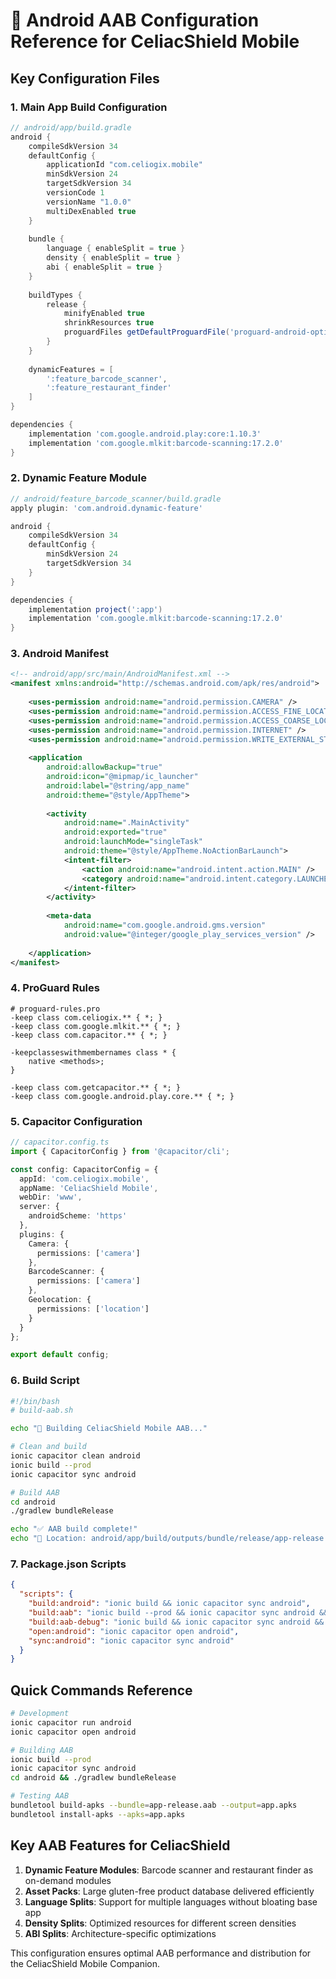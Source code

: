 # 📱 Android AAB Configuration Reference for CeliacShield Mobile

## Key Configuration Files

### 1. Main App Build Configuration
```gradle
// android/app/build.gradle
android {
    compileSdkVersion 34
    defaultConfig {
        applicationId "com.celiogix.mobile"
        minSdkVersion 24
        targetSdkVersion 34
        versionCode 1
        versionName "1.0.0"
        multiDexEnabled true
    }
    
    bundle {
        language { enableSplit = true }
        density { enableSplit = true }
        abi { enableSplit = true }
    }
    
    buildTypes {
        release {
            minifyEnabled true
            shrinkResources true
            proguardFiles getDefaultProguardFile('proguard-android-optimize.txt'), 'proguard-rules.pro'
        }
    }
    
    dynamicFeatures = [
        ':feature_barcode_scanner',
        ':feature_restaurant_finder'
    ]
}

dependencies {
    implementation 'com.google.android.play:core:1.10.3'
    implementation 'com.google.mlkit:barcode-scanning:17.2.0'
}
```

### 2. Dynamic Feature Module
```gradle
// android/feature_barcode_scanner/build.gradle
apply plugin: 'com.android.dynamic-feature'

android {
    compileSdkVersion 34
    defaultConfig {
        minSdkVersion 24
        targetSdkVersion 34
    }
}

dependencies {
    implementation project(':app')
    implementation 'com.google.mlkit:barcode-scanning:17.2.0'
}
```

### 3. Android Manifest
```xml
<!-- android/app/src/main/AndroidManifest.xml -->
<manifest xmlns:android="http://schemas.android.com/apk/res/android">
    
    <uses-permission android:name="android.permission.CAMERA" />
    <uses-permission android:name="android.permission.ACCESS_FINE_LOCATION" />
    <uses-permission android:name="android.permission.ACCESS_COARSE_LOCATION" />
    <uses-permission android:name="android.permission.INTERNET" />
    <uses-permission android:name="android.permission.WRITE_EXTERNAL_STORAGE" />
    
    <application
        android:allowBackup="true"
        android:icon="@mipmap/ic_launcher"
        android:label="@string/app_name"
        android:theme="@style/AppTheme">
        
        <activity
            android:name=".MainActivity"
            android:exported="true"
            android:launchMode="singleTask"
            android:theme="@style/AppTheme.NoActionBarLaunch">
            <intent-filter>
                <action android:name="android.intent.action.MAIN" />
                <category android:name="android.intent.category.LAUNCHER" />
            </intent-filter>
        </activity>
        
        <meta-data
            android:name="com.google.android.gms.version"
            android:value="@integer/google_play_services_version" />
            
    </application>
</manifest>
```

### 4. ProGuard Rules
```proguard
# proguard-rules.pro
-keep class com.celiogix.** { *; }
-keep class com.google.mlkit.** { *; }
-keep class com.capacitor.** { *; }

-keepclasseswithmembernames class * {
    native <methods>;
}

-keep class com.getcapacitor.** { *; }
-keep class com.google.android.play.core.** { *; }
```

### 5. Capacitor Configuration
```typescript
// capacitor.config.ts
import { CapacitorConfig } from '@capacitor/cli';

const config: CapacitorConfig = {
  appId: 'com.celiogix.mobile',
  appName: 'CeliacShield Mobile',
  webDir: 'www',
  server: {
    androidScheme: 'https'
  },
  plugins: {
    Camera: {
      permissions: ['camera']
    },
    BarcodeScanner: {
      permissions: ['camera']
    },
    Geolocation: {
      permissions: ['location']
    }
  }
};

export default config;
```

### 6. Build Script
```bash
#!/bin/bash
# build-aab.sh

echo "🚀 Building CeliacShield Mobile AAB..."

# Clean and build
ionic capacitor clean android
ionic build --prod
ionic capacitor sync android

# Build AAB
cd android
./gradlew bundleRelease

echo "✅ AAB build complete!"
echo "📱 Location: android/app/build/outputs/bundle/release/app-release.aab"
```

### 7. Package.json Scripts
```json
{
  "scripts": {
    "build:android": "ionic build && ionic capacitor sync android",
    "build:aab": "ionic build --prod && ionic capacitor sync android && cd android && ./gradlew bundleRelease",
    "build:aab-debug": "ionic build && ionic capacitor sync android && cd android && ./gradlew bundleDebug",
    "open:android": "ionic capacitor open android",
    "sync:android": "ionic capacitor sync android"
  }
}
```

## Quick Commands Reference

```bash
# Development
ionic capacitor run android
ionic capacitor open android

# Building AAB
ionic build --prod
ionic capacitor sync android
cd android && ./gradlew bundleRelease

# Testing AAB
bundletool build-apks --bundle=app-release.aab --output=app.apks
bundletool install-apks --apks=app.apks
```

## Key AAB Features for CeliacShield

1. **Dynamic Feature Modules**: Barcode scanner and restaurant finder as on-demand modules
2. **Asset Packs**: Large gluten-free product database delivered efficiently
3. **Language Splits**: Support for multiple languages without bloating base app
4. **Density Splits**: Optimized resources for different screen densities
5. **ABI Splits**: Architecture-specific optimizations

This configuration ensures optimal AAB performance and distribution for the CeliacShield Mobile Companion.
